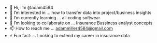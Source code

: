 - 👋 Hi, I’m @adam4584
- 👀 I’m interested in ... how to transfer data into project/business insights 
- 🌱 I’m currently learning ... all coding softwear
- 💞️ I’m looking to collaborate on ... Insurance Bussiness analyst concepts
- 📫 How to reach me ... adammiller4584@gmail.com
- ⚡ Fun fact: ... Looking to extend my career in insurance data 

<!---
adam4584/adam4584 is a ✨ special ✨ repository because its `README.md` (this file) appears on your GitHub profile.
You can click the Preview link to take a look at your changes.
--->
